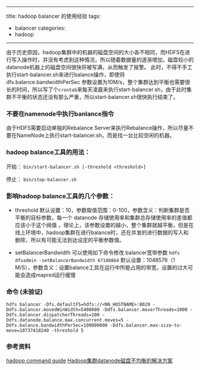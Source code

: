 
---
title: hadoop balancer 的使用经验
tags: 
  - balancer
categories:
  - hadoop
---

由于历史原因，hadoop集群中的机器的磁盘空间的大小各不相同，而HDFS在进行写入操作时，并没有考虑到这种情况，所以随着数据量的逐渐增加，磁盘较小的datanode机器上的磁盘空间很快将被写满，从而触发了报警。
此时，不得不手工执行start-balancer.sh来进行balance操作，即使将dfs.balance.bandwidthPerSec  参数设置为10M/s，整个集群达到平衡也需要很长的时间，所以写了个`crontab`来每天凌晨来执行start-balancer.sh，由于此时集群不平衡的状态还没有那么严重，所以start-balancer.sh很快执行结束了。
### 不要在namenode中执行banlance指令
由于HDFS需要启动单独的Rebalance Server来执行Rebalance操作，所以尽量不要在NameNode上执行start-balancer.sh，而是找一台比较空闲的机器。
###  hadoop balance工具的用法：
开始：  `bin/start-balancer.sh [-threshold <threshold>]`  

停止：  `bin/stop-balancer.sh`

### 影响hadoop balance工具的几个参数：

- threshold 
  默认设置：10，参数取值范围：0-100，参数含义：判断集群是否平衡的目标参数，每一个 datanode 存储使用率和集群总存储使用率的差值都应该小于这个阀值 ，理论上，该参数设置的越小，整个集群就越平衡，但是在线上环境中，hadoop集群在进行balance时，还在并发的进行数据的写入和删除，所以有可能无法到达设定的平衡参数值。

- setBalancerBandwidth
  可以使用如下命令修改 balancer宽带参数
  `hdfs dfsadmin -setBalancerBandwidth 67108864`
  默认设置：1048576（1 M/S），参数含义：设置balance工具在运行中所能占用的带宽，设置的过大可能会造成mapred运行缓慢

### 命令 (未验证)

```
hdfs balancer -Dfs.defaultFS=hdfs://<NN_HOSTNAME>:8020 -Ddfs.balancer.movedWinWidth=5400000 -Ddfs.balancer.moverThreads=1000 -Ddfs.balancer.dispatcherThreads=200 -Ddfs.datanode.balance.max.concurrent.moves=5 -Ddfs.balance.bandwidthPerSec=100000000 -Ddfs.balancer.max-size-to-move=10737418240 -threshold 5 
```

### 参考资料
[hadoop command guide](https://hadoop.apache.org/docs/r2.7.3/hadoop-project-dist/hadoop-hdfs/HDFSCommands.html#balancer)
[Hadoop集群datanode磁盘不均衡的解决方案](http://forum.huawei.com/enterprise/thread-363899-1-1.html)